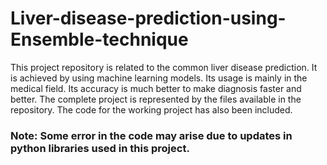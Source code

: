 # Liver-disease-prediction-using-Ensemble-technique
This project repository is related to the common liver disease prediction. It is achieved by using machine learning models. Its usage is mainly in the medical field. Its accuracy is much better to make diagnosis faster and better.
The complete project is represented by the files available in the repository.
The code for the working project has also been included.

### Note: Some error in the code may arise due to updates in python libraries used in this project.
